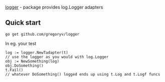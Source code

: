 [logger](https://godoc.org/github.com/gregoryv/logger) - package provides log.Logger adapters

## Quick start

    go get github.com/gregoryv/logger

In eg. your test

    log := logger.NewTadapter(t)
	// use the logger as you would with log.Logger
	obj := NewSomething(log)
	obj.DoSomething()
	t.Fail()
	// whatever DoSomething() logged ends up using t.Log and t.Logf funcs

